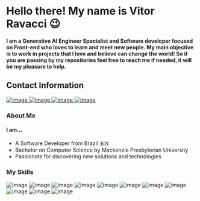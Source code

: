 # Hello there! My name is Vitor Ravacci 😉
#### I am a Generative AI Engineer Specialist and Software developer focused on Front-end who loves to learn and meet new people. My main objective is to work in projects that I love and believe can change the world! So if you are passing by my repositories feel free to reach me if needed, it will be my pleasure to help.


## Contact Information
<a href="mailto:vitorravacci@gmail.com"> ![image](https://img.shields.io/badge/Gmail-D14836?style=for-the-badge&logo=gmail&logoColor=white) </a>
<a href="https://www.linkedin.com/in/vitor-ravacci-78b56b169/"> ![image](https://img.shields.io/badge/LinkedIn-0077B5?style=for-the-badge&logo=linkedin&logoColor=white) </a>
<a href="https://github.com/vitor115"> ![image](https://img.shields.io/badge/GitHub-100000?style=for-the-badge&logo=github&logoColor=white) </a>
<a href="https://www.youtube.com/@explodcast"> ![image](https://img.shields.io/badge/YouTube-FF0000?style=for-the-badge&logo=youtube&logoColor=white) </a>

### About Me
#### I am...
- A Software Developer from Brazil 🇧🇷
- Bachelor on Computer Science by Mackenzie Presbyterian University
- Passionate for discovering new solutions and technologies

### My Skills
![image](https://img.shields.io/badge/HTML5-E34F26?style=for-the-badge&logo=html5&logoColor=white)
![image](https://img.shields.io/badge/CSS3-1572B6?style=for-the-badge&logo=css3&logoColor=white)
![image](https://img.shields.io/badge/JavaScript-323330?style=for-the-badge&logo=javascript&logoColor=F7DF1E)
![image](https://img.shields.io/badge/React-20232A?style=for-the-badge&logo=react&logoColor=61DAFB)
![image](https://img.shields.io/badge/Python-14354C?style=for-the-badge&logo=python&logoColor=white)
![image](https://img.shields.io/badge/Django-092E20?style=for-the-badge&logo=django&logoColor=white)
![image](https://img.shields.io/badge/SQLite-07405E?style=for-the-badge&logo=sqlite&logoColor=white)
![image](https://img.shields.io/badge/GitHub-100000?style=for-the-badge&logo=github&logoColor=white)
![image](https://img.shields.io/badge/Git-E34F26?style=for-the-badge&logo=git&logoColor=white)
![image](https://img.shields.io/badge/Linux-E34F26?style=for-the-badge&logo=linux&logoColor=black)
![image](https://img.shields.io/badge/Windows-017AD7?style=for-the-badge&logo=windows&logoColor=white)
